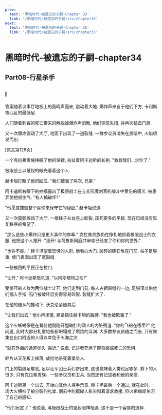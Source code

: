 ```yaml
---
prev:
  text: '黑暗时代-被遗忘的子嗣-Chapter 33'
  link: '/黑暗时代/被遗忘的子嗣/src/chapter33'
next:
  text: '黑暗时代-被遗忘的子嗣-Chapter 35'
  link: '/黑暗时代/被遗忘的子嗣/src/chapter35'
---
```


# 黑暗时代-被遗忘的子嗣-chapter34

## Part08-行星杀手

## I

答案随着议事厅地板上的轰鸣声而来, 震动着大地. 爆炸声来自于他们下方, 卡利斯核心区的最低层.

人们随着刺客的死亡带来的解脱被爆炸声消散, 他们惊慌失措, 并再次猛击门扉.

又一次爆炸震动了大厅, 地面下出现了一道裂缝. 一群参议员消失在黑暗中, 火焰喷发而出.

[原文第126页]

一个克拉弗贵族挣脱了他的保镖, 拉扯着阿卡迪斯的长袍. "救救我们...求你了."

极限战士以蔑视的眼光看着这个人.

赫卡坦打断了他的回应. "我们被骗了两次, 兄弟."

阿卡迪斯右眼下的抽搐露出了极限战士在与变形魔刺客的战斗中受伤的痛苦. 被愚弄使他很生气. "有人搞破坏?"

"他愿意摧毁整个星球来保守它的秘密," 赫卡坦说道.

又一次震颤摇动了大厅. 一根柱子从台座上断裂, 压死更多的平民. 现在已经没有恢复秩序的希望了.

"那么这些小爆炸只是更大事件的序幕." 克拉弗贵族仍在挣扎地抓着极限战士的衣服. 他把这个人推开. "滚开! 与荷鲁斯同庭共审你已经害了你和你的世界."

"也许不是..." 赫卡坦望着恐惧的人群, 他看向大门. 破碎的砖石堆在门前. 柱子足够重, 使门表面出现了宽裂缝.

一些被困的平民正在拉门.

"让开," 阿卡迪斯怒吼道, "以阿斯塔特之名!"

受惊吓的人群为两位战士让开, 他们走到门前, 每人占据裂缝的一边, 足够深以供他们插入手指. 石门被破坏后变得容易碎裂. 裂缝扩大了.

在他的随从的推动下, 沃克伦紧随其后.

"让我们出去," 他小声求情, 紧紧抓住赫卡坦的胳膊. "我也被欺骗了."

这个火蜥蜴像是在看待他刚刚开膛破肚的敌人的内脏残渣. "你的飞船在哪里?" 他问道, 此时大部分礼堂地板都坍塌成了燃烧的深渊. 大多数参议员随之而去. 只有聚集在出口附近的人得以幸免于火海之灾.

"就在外面的通道尽头, 靠近," 说着, 记述者充满了即将面临死亡的恐惧.

碎片从天花板上掉落, 成批地杀死着堡垒人.

门上的裂缝足够宽, 足以让军团士兵们挤出来, 这也意味着人类也足够多. 剩下的人很少, 只有克拉弗贵族、一些参议员和卫兵, 当然还有记述者和他的亲信.

阿卡迪斯第一个出去, 开始向其他人挥手示意. 赫卡坦最后一个通过, 就在此时, 一场大火横扫了被分裂的礼堂. 烟云中的模糊人影尖叫着请求救援, 但火蜥蜴却关闭了自己的感知.

"他们死定了," 他说着, 与极限战士的坚毅眼神相遇. 这不是一个容易的选择.
